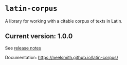 # `latin-corpus`

A library for working with a citable corpus of texts in Latin.


## Current version:  1.0.0

See [release notes](releases.md)

Documentation:  <https://neelsmith.github.io/latin-corpus/>
